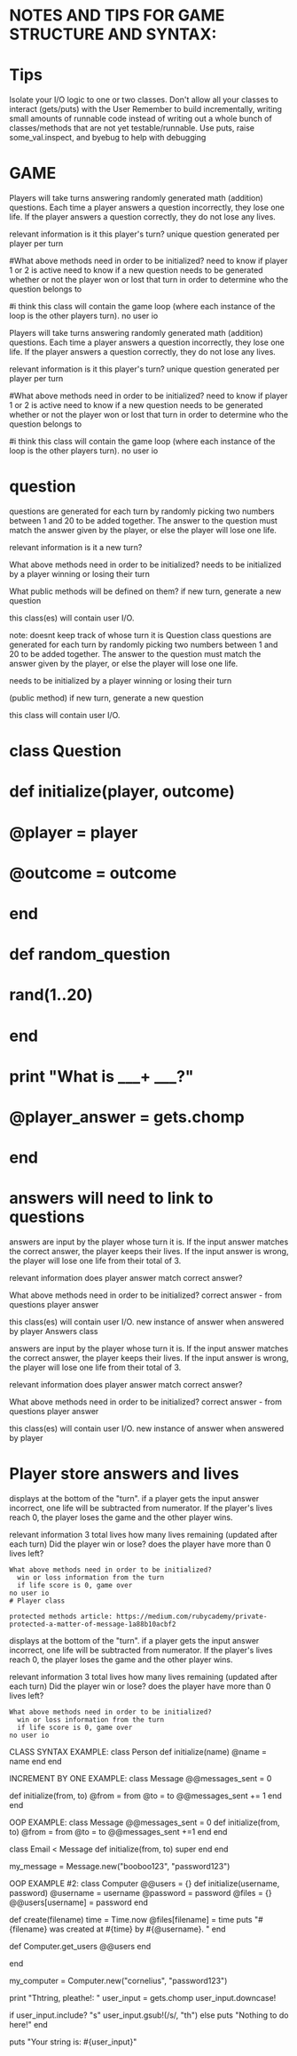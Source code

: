 # NOTES AND TIPS FOR GAME STRUCTURE AND SYNTAX:

# Tips
Isolate your I/O logic to one or two classes. Don't allow all your classes to interact (gets/puts) with the User
Remember to build incrementally, writing small amounts of runnable code instead of writing out a whole bunch of classes/methods that are not yet testable/runnable.
Use puts, raise some_val.inspect, and byebug to help with debugging

# GAME
  Players will take turns answering randomly generated math (addition) questions. Each time a player answers a question incorrectly, they lose one life. If the player answers a question correctly, they do not lose any lives.

 relevant information
    is it this player's turn?
    unique question generated per player per turn

  #What above methods need in order to be initialized?
    need to know if player 1 or 2 is active
    need to know if a new question needs to be generated
    whether or not the player won or lost that turn in order to determine who the question belongs to

  #i think this class will contain the game loop (where each instance of the loop is the other players turn).
  no user io

  Players will take turns answering randomly generated math (addition) questions. Each time a player answers a question incorrectly, they lose one life. If the player answers a question correctly, they do not lose any lives.

  relevant information
     is it this player's turn?
     unique question generated per player per turn
 
   #What above methods need in order to be initialized?
     need to know if player 1 or 2 is active
     need to know if a new question needs to be generated
     whether or not the player won or lost that turn in order to determine who the question belongs to
 
   #i think this class will contain the game loop (where each instance of the loop is the other players turn).
   no user io
# question
  questions are generated for each turn by randomly picking two numbers between 1 and 20 to be added together. The answer to the question must match the answer given by the player, or else the player will lose one life.
  
  relevant information
    is it a new turn?

  What above methods need in order to be initialized?
    needs to be initialized by a player winning or losing their turn

  What public methods will be defined on them?
  if new turn, generate a new question

  this class(es) will contain user I/O.

  note: doesnt keep track of whose turn it is
  Question class
  questions are generated for each turn by randomly picking two numbers between 1 and 20 
  to be added together. The answer to the question must match the answer given by the player, 
  or else the player will lose one life.

  needs to be initialized by a player winning or losing their turn

  (public method) if new turn, generate a new question

  this class will contain user I/O.  



# class Question

#   def initialize(player, outcome)
#     @player = player
#     @outcome = outcome
#   end

#   def random_question
#     rand(1..20)
#   end

#   print "What is ___+ ___?"
#   @player_answer = gets.chomp
# end 


# answers will need to link to questions
  answers are input by the player whose turn it is. If the input answer matches the correct answer, the player keeps their lives. If the input answer is wrong, the player will lose one life from their total of 3.

  relevant information
    does player answer match correct answer?
  
  What above methods need in order to be initialized?
    correct answer - from questions
    player answer
    

  this class(es) will contain user I/O.
new instance of answer when answered by player
Answers class

answers are input by the player whose turn it is. If the input answer matches the correct answer, the player keeps their lives. If the input answer is wrong, the player will lose one life from their total of 3.

  relevant information
    does player answer match correct answer?
  
  What above methods need in order to be initialized?
    correct answer - from questions
    player answer
    

  this class(es) will contain user I/O.
new instance of answer when answered by player




# Player store answers and lives
  displays at the bottom of the "turn". if a player gets the input answer incorrect, one life will be subtracted from numerator. If the player's lives reach 0, the player loses the game and the other player wins.

  relevant information
    3 total lives
    how many lives remaining (updated after each turn)
    Did the player win or lose?
    does the player have more than 0 lives left?

    What above methods need in order to be initialized?
      win or loss information from the turn
      if life score is 0, game over
    no user io
    # Player class
    
    protected methods article: https://medium.com/rubycademy/private-protected-a-matter-of-message-1a88b10acbf2

displays at the bottom of the "turn". if a player gets the input answer incorrect, one life will be subtracted from numerator. If the player's lives reach 0, the player loses the game and the other player wins.

  relevant information
    3 total lives
    how many lives remaining (updated after each turn)
    Did the player win or lose?
    does the player have more than 0 lives left?

    What above methods need in order to be initialized?
      win or loss information from the turn
      if life score is 0, game over
    no user io


CLASS SYNTAX EXAMPLE:
class Person
  def initialize(name)
    @name = name
  end
end


INCREMENT BY ONE EXAMPLE:
class Message
    @@messages_sent = 0

  def initialize(from, to)
    @from = from
    @to = to
    @@messages_sent += 1
  end
end

OOP EXAMPLE:
class Message 
  @@messages_sent = 0
  def initialize(from, to)
    @from = from 
    @to = to 
    @@messages_sent +=1 
  end
end

class Email < Message
  def initialize(from, to)
  super
  end
end

my_message = Message.new("booboo123", "password123")

OOP EXAMPLE #2:
class Computer
  @@users = {}
  def initialize(username, password)
    @username = username
    @password = password
    @files = {}
    @@users[username] = password
  end
  
  def create(filename)
    time = Time.now
    @files[filename] = time
    puts "#{filename} was created at #{time} by #{@username}. "
  end

  def Computer.get_users
    @@users
  end

end

my_computer = Computer.new("cornelius", "password123")



print "Thtring, pleathe!: "
user_input = gets.chomp
user_input.downcase!

if user_input.include? "s"
  user_input.gsub!(/s/, "th")
else
  puts "Nothing to do here!"
end
  
puts "Your string is: #{user_input}"
